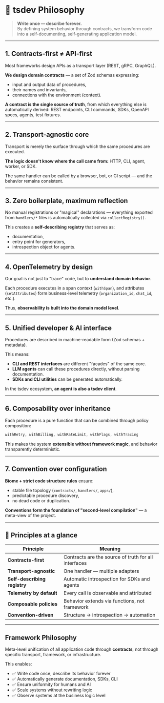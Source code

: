 # 🧭 tsdev Philosophy

> **Write once — describe forever.**  
> By defining system behavior through contracts, we transform code into a self-documenting, self-generating application model.

---

## 1. Contracts-first ≠ API-first

Most frameworks design APIs as a transport layer (REST, gRPC, GraphQL).

**We design domain contracts** — a set of Zod schemas expressing:
- input and output data of procedures,
- their names and invariants,
- connections with the environment (context).

**A contract is the single source of truth**, from which everything else is automatically derived: REST endpoints, CLI commands, SDKs, OpenAPI specs, agents, test fixtures.

---

## 2. Transport-agnostic core

Transport is merely the surface through which the same procedures are executed.

**The logic doesn't know where the call came from:** HTTP, CLI, agent, worker, or SDK.

The same handler can be called by a browser, bot, or CI script — and the behavior remains consistent.

---

## 3. Zero boilerplate, maximum reflection

No manual registrations or "magical" declarations — everything exported from `handlers/*` files is automatically collected via `collectRegistry()`.

This creates a **self-describing registry** that serves as:
- documentation,
- entry point for generators,
- introspection object for agents.

---

## 4. OpenTelemetry by design

Our goal is not just to "trace" code, but to **understand domain behavior**.

Each procedure executes in a span context (`withSpan`), and attributes (`setAttributes`) form business-level telemetry (`organization_id`, `chat_id`, etc.).

Thus, **observability is built into the domain model level**.

---

## 5. Unified developer & AI interface

Procedures are described in machine-readable form (Zod schemas + metadata).

This means:
- **CLI and REST interfaces** are different "facades" of the same core.
- **LLM agents** can call these procedures directly, without parsing documentation.
- **SDKs and CLI utilities** can be generated automatically.

In the tsdev ecosystem, **an agent is also a tsdev client**.

---

## 6. Composability over inheritance

Each procedure is a pure function that can be combined through policy composition:

```typescript
withRetry, withBilling, withRateLimit, withFlags, withTracing
```

This makes the system **extensible without framework magic**, and behavior transparently deterministic.

---

## 7. Convention over configuration

**Biome + strict code structure rules** ensure:
- stable file topology (`contracts/`, `handlers/`, `apps/`),
- predictable procedure discovery,
- no dead code or duplication.

**Conventions form the foundation of "second-level compilation"** — a meta-view of the project.

---

## 🎯 Principles at a glance

| Principle | Meaning |
|-----------|---------|
| **Contracts-first** | Contracts are the source of truth for all interfaces |
| **Transport-agnostic** | One handler — multiple adapters |
| **Self-describing registry** | Automatic introspection for SDKs and agents |
| **Telemetry by default** | Every call is observable and attributed |
| **Composable policies** | Behavior extends via functions, not framework |
| **Convention-driven** | Structure → introspection → automation |

---

## Framework Philosophy

Meta-level unification of all application code through **contracts**, not through specific transport, framework, or infrastructure.

This enables:
- ✅ Write code once, describe its behavior forever
- ✅ Automatically generate documentation, SDKs, CLI
- ✅ Ensure uniformity for humans and AI
- ✅ Scale systems without rewriting logic
- ✅ Observe systems at the business logic level

